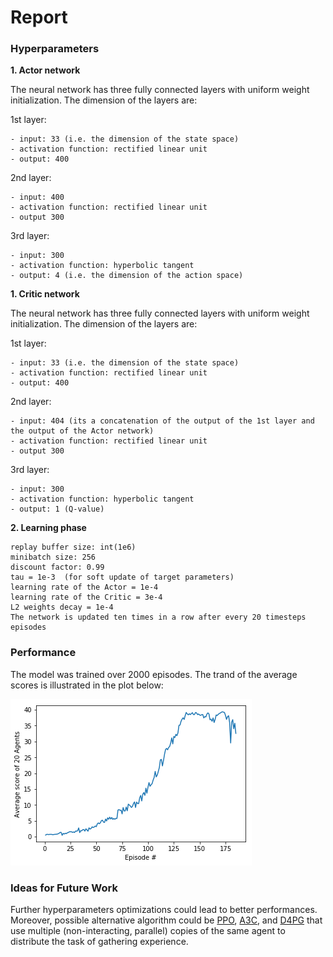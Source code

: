# Report


### Hyperparameters

**1. Actor network**

The neural network has three fully connected layers with uniform weight initialization. The dimension of the layers are:

  1st layer:
  
    - input: 33 (i.e. the dimension of the state space) 
    - activation function: rectified linear unit
    - output: 400
  
  2nd layer:
  
    - input: 400 
    - activation function: rectified linear unit
    - output 300
  
  3rd layer: 
  
    - input: 300
    - activation function: hyperbolic tangent
    - output: 4 (i.e. the dimension of the action space)
    
**1. Critic network**

The neural network has three fully connected layers with uniform weight initialization. The dimension of the layers are:

  1st layer:
  
    - input: 33 (i.e. the dimension of the state space) 
    - activation function: rectified linear unit
    - output: 400
  
  2nd layer:
  
    - input: 404 (its a concatenation of the output of the 1st layer and the output of the Actor network) 
    - activation function: rectified linear unit
    - output 300
  
  3rd layer: 
  
    - input: 300
    - activation function: hyperbolic tangent
    - output: 1 (Q-value)

**2. Learning phase** 

    replay buffer size: int(1e6) 
    minibatch size: 256      
    discount factor: 0.99      
    tau = 1e-3  (for soft update of target parameters)
    learning rate of the Actor = 1e-4
    learning rate of the Critic = 3e-4
    L2 weights decay = 1e-4
    The network is updated ten times in a row after every 20 timesteps episodes

### Performance

The model was trained over 2000 episodes. The trand of the average scores is illustrated in the plot below:

![alt text](images/avg_scores.png)

### Ideas for Future Work

Further hyperparameters optimizations could lead to better performances. Moreover, possible alternative algorithm could be 
[PPO](https://arxiv.org/abs/1707.06347), [A3C](https://arxiv.org/abs/1602.01783), and [D4PG](https://arxiv.org/abs/1804.08617) 
that use multiple (non-interacting, parallel) copies of the same agent to distribute the task of gathering experience.

